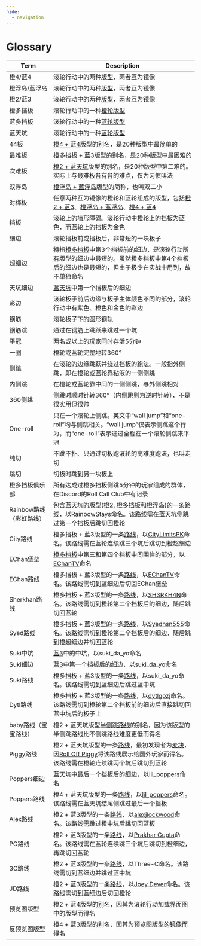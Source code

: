 ```yaml
---
hide:
  - navigation
---
```


# Glossary

| Term                        | Description |
| --------------------------- | ----------- |
| 橙4/蓝4                     | 滚轮行动中的两种[版型](./rolls/easy-4.md)，两者互为镜像 |
| 橙浮岛/蓝浮岛                | 滚轮行动中的两种[版型](./rolls/isolated-duo.md)，两者互为镜像 |
| 橙2/蓝3                     | 滚轮行动中的两种[版型](./rolls/closed-open-open-closed.md)，两者互为镜像 |
| 橙多挡板                     | 滚轮行动中的一种[橙轮版型](./rolls/5-waller.md) |
| 蓝多挡板                     | 滚轮行动中的一种[蓝轮版型](./rolls/pillar-trench.md) |
| 蓝天坑                      | 滚轮行动中的一种[蓝轮版型](./rolls/grand-canyon.md) |
| 44板                        | [橙4 + 蓝4](./variations/easy-4-easy-4.md)版型的别名，是20种版型中最简单的 |
| 最难板                      | [橙多挡板 + 蓝3](./variations/5-waller-open-closed.md)版型的别名，是20种版型中最困难的 |
| 次难板                      | [橙2 + 蓝天坑](./variations/closed-open-grand-canyon.md)版型的别名，是20种版型中第二难的。实际上与最难板各有各的难点，仅为习惯叫法 |
| 双浮岛                      | [橙浮岛 + 蓝浮岛](./variations/isolated-duo-isolated-duo.md)版型的简称，也叫双二小 |
| 对称板                      | 任意两种互为镜像的橙轮和蓝轮组成的版型，包括[橙2 + 蓝3](./variations/closed-open-open-closed.md)、[橙浮岛 + 蓝浮岛](./variations/isolated-duo-isolated-duo.md)、[橙4 + 蓝4](./variations/easy-4-easy-4.md) |
| 挡板                        | 滚轮上的墙形障碍。滚轮行动中橙轮上的挡板为蓝色，而蓝轮上的挡板为金色 |
| 细边                        | 滚轮挡板前或挡板后，非常短的一块板子 |
| 超细边                      | 特指[橙多挡板](./rolls/5-waller.md)中第3个挡板前的细边，是滚轮行动所有版型的细边中最短的。虽然橙多挡板中第4个挡板后的细边也是最短的，但由于极少在实战中用到，故不单独命名 |
| 天坑细边                     | [蓝天坑](./rolls/grand-canyon.md)中第一个挡板后的细边 |
| 彩边                        | 滚轮板子前后边缘与板子主体颜色不同的部分，滚轮行动中有紫色、橙色和金色的彩边 |
| 钢筋                        | 滚轮板子下的圆形钢轨 |
| 钢筋跳                      | 通过在钢筋上跳跃来跳过一个坑 |
| 平冠                        | 两名或以上的玩家同时存活5分钟 |
| 一圈                        | 橙轮或蓝轮完整地转360° |
| 侧跳                        | 在滚轮的边缘跳跃并绕过挡板的跑法。一般指外侧跳，即在橙轮或蓝轮靠粘液的一侧侧跳 |
| 内侧跳                      | 在橙轮或蓝轮靠中间的一侧侧跳，与外侧跳相对 |
| 360侧跳                     | 侧跳时顺时针转360°（内侧跳则为逆时针转），不是很实用但很帅 |
| One-roll                    | 只在一个滚轮上侧跳。英文中“wall jump”和“one-roll”均与侧跳相关。“wall jump”仅表示侧跳这个行为，而“one-roll”表示通过全程在一个滚轮侧跳来平冠 |
| 纯切                        | 不跳不扑、只通过切板跑滚轮的高难度跑法，也叫走切 |
| 跳切                        | 切板时跳到另一块板上 |
| 橙多挡板俱乐部               | 所有达成过橙多挡板侧跳5分钟的玩家组成的群体，在Discord的Roll Call Club中有记录 |
| Rainbow路线（彩虹路线）      | 包含蓝天坑的版型([橙2](./variations/closed-open-grand-canyon.md#rainbows-path), [橙多挡板](./variations/5-waller-grand-canyon.md#rainbows-path)和[橙浮岛](./variations/isolated-duo-grand-canyon.md#rainbows-path))的一条路线，以[RainbowStays][RainbowStays]命名。该路线需在蓝天坑侧跳过第一个挡板后跳切回橙轮 |
| City路线                    | 橙多挡板 + 蓝3版型的一条[路线](./variations/5-waller-open-closed.md#citys-path)，以[CityLimitsPK][CityLimitsPK]命名。该路线需在蓝轮连续跳三个坑后跳切到橙超细边 |
| EChan堡垒                   | [橙多挡板](./rolls/5-waller.md)中第三和第四个挡板中间围住的部分，以[EChanTV][EChanTV]命名 |
| EChan路线                   | 橙多挡板 + 蓝3版型的一条[路线](./variations/5-waller-open-closed.md#echans-path)，以[EChanTV][EChanTV]命名。该路线需切到蓝细边后切回EChan堡垒 |
| Sherkhan路线                | 橙多挡板 + 蓝3版型的一条[路线](./variations/5-waller-open-closed.md#sherkhans-path)，以[SH3RKH4N][SH3RKH4N]命名。该路线需切到橙轮第二个挡板后的细边，随后跳切回蓝轮 |
| Syed路线                    | 橙多挡板 + 蓝3版型的一条[路线](./variations/5-waller-open-closed.md#syeds-path)，以[Syedhsn555][Syed]命名。该路线需切到橙轮第二个挡板后的细边，随后跳到橙超细边并切回蓝轮 |
| Suki中坑                    | [蓝3](./rolls/closed-open-open-closed.md)中的中坑，以suki_da_yo命名 |
| Suki细边                    | [蓝3](./rolls/closed-open-open-closed.md)中第一个挡板后的细边，以suki_da_yo命名 |
| Suki路线                    | 橙多挡板 + 蓝3版型的一条[路线](./variations/5-waller-open-closed.md#sukis-path)，以suki_da_yo命名。该路线需切到蓝细边后跳过蓝中坑 |
| Dytl路线                    | 橙多挡板 + 蓝3版型的一条[路线](./variations/5-waller-open-closed.md#dytls-path)，以[dytlgozj][dytlgozj]命名。该路线需切到橙轮第二个挡板前的细边后直接跳切回蓝中坑后的板子上 |
| baby路线（宝宝路线）         | 橙2 + 蓝天坑版型[半侧跳路线](./variations/closed-open-grand-canyon.md#outer-wall-jump)的别名，因为该版型的半侧跳路线比不侧跳路线难度更低而得名|
| Piggy路线                   | 橙2 + 蓝天坑版型的一条[路线](./variations/closed-open-grand-canyon.md#piggys-path)，最初发现者为[麦块][麦块]，因[Roll Off Piggy][RollOffPiggy]将该路线展示给国外玩家而得名。该路线需在橙轮连续跳两个坑后跳切到蓝轮 |
| Poppers细边                 | [蓝天坑](./rolls/grand-canyon.md)中最后一个挡板后的细边，以[lil_poppers][lil_poppers]命名 |
| Poppers路线                 | 橙4 + 蓝天坑版型的一条[路线](./variations/easy-4-grand-canyon.md#poppers-path)，以[lil_poppers][lil_poppers]命名。该路线需在蓝天坑结尾侧跳过最后一个挡板 |
| Alex路线                    | 橙2 + 蓝3版型的一条[路线](./variations/closed-open-open-closed.md#alexs-path)，以[alexjlockwood][alexjlockwood]命名。该路线需跳过橙中坑后跳切回蓝板 |
| PG路线                      | 橙2 + 蓝3版型的一条[路线](./variations/closed-open-open-closed.md#pgs-path)，以[Prakhar Gupta][PG]命名。该路线需在蓝轮连续跳三个坑后跳切到橙细边，再跳切回蓝轮 |
| 3C路线                      | 橙2 + 蓝3版型的一条[路线](./variations/closed-open-open-closed.md#3cs-path)，以Three-C命名。该路线需切到蓝细边并跳过蓝中坑 |
| JD路线                      | 橙2 + 蓝3版型的一条[路线](./variations/closed-open-open-closed.md#jds-path)，以[Joey Dever][JD]命名。该路线需切到蓝细边后切回橙轮 |
| 预览图版型                  | 橙2 + 蓝4版型的别名，因其为滚轮行动加载界面图中的版型而得名 |
| 反预览图版型                | 橙4 + 蓝3版型的别名，因其为预览图版型的镜像而得名 |

[alexjlockwood]: <https://www.twitch.tv/alexjlockwood> "alexjlockwood's Twitch"
[CityLimitsPK]: <https://www.twitch.tv/citylimitspk> "CityLimitsPK's Twitch"
[EChanTV]: <https://www.youtube.com/user/hellomotto39> "EChan's YouTube"
[JD]: <https://www.twitch.tv/jdever449> "JD's Twitch"
[lil_poppers]: <https://www.twitch.tv/williamschiv> "lil_poppers' Twitch"
[RollOffPiggy]: <https://space.bilibili.com/476949409> "Roll Off Piggy's Bilibili"
[PG]: <https://www.twitch.tv/prakhar10gupta> "PG's Twitch"
[RainbowStays]: <https://space.bilibili.com/4650641> "Rainbow's BiliBili"
[SH3RKH4N]: <https://www.twitch.tv/sh3rkh4ntv> "SH3RKH4N's Twitch"
[Syed]: <https://www.youtube.com/channel/UCZXTEu6Qa8WDR4IeAyunaig> "Syed's YouTube"
[dytlgozj]: <https://www.twitch.tv/dytlgozj> "dytlgozj's Twitch"
[麦块]: <https://space.bilibili.com/394453214> "麦块's Bilibili"
